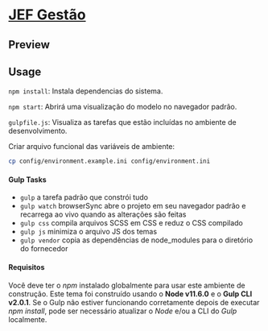 # [JEF Gestão](https://github.com/JoaoPedroSH/JEF-Gestao)

## Preview


## Usage

`npm install`: Instala dependencias do sistema.

`npm start`: Abrirá uma visualização do modelo no navegador padrão.

`gulpfile.js`: Visualiza as tarefas que estão incluídas no ambiente de desenvolvimento.

Criar arquivo funcional das variáveis de ambiente: 
````sh 
cp config/environment.example.ini config/environment.ini 
````

#### Gulp Tasks

* `gulp` a tarefa padrão que constrói tudo
* `gulp watch` browserSync abre o projeto em seu navegador padrão e recarrega ao vivo quando as alterações são feitas
* `gulp css` compila arquivos SCSS em CSS e reduz o CSS compilado
* `gulp js` minimiza o arquivo JS dos temas
* `gulp vendor` copia as dependências de node_modules para o diretório do fornecedor

#### Requisitos
Você deve ter o *npm* instalado globalmente para usar este ambiente de construção. Este tema foi construído usando o **Node v11.6.0** e o **Gulp CLI v2.0.1**. 
Se o Gulp não estiver funcionando corretamente depois de executar *npm install*, pode ser necessário atualizar o *Node* e/ou a CLI do *Gulp* localmente.
